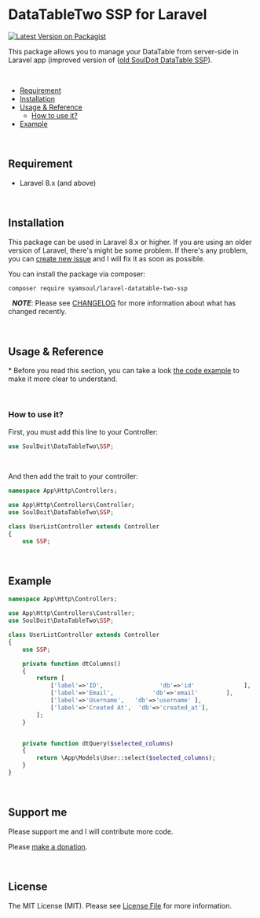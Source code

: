 # DataTableTwo SSP for Laravel



[![Latest Version on Packagist](https://img.shields.io/packagist/v/syamsoul/laravel-datatable-two-ssp.svg?style=flat-square)](https://packagist.org/packages/syamsoul/laravel-datatable-two-ssp)



This package allows you to manage your DataTable from server-side in Laravel app (improved version of ([old SoulDoit DataTable SSP](https://github.com/syamsoul/laravel-datatable-ssp)).


&nbsp;
* [Requirement](#requirement)
* [Installation](#installation)
* [Usage & Reference](#usage--reference)
  * [How to use it?](#how-to-use-it)
* [Example](#example)


&nbsp;
&nbsp;
## Requirement

* Laravel 8.x (and above)


&nbsp;
&nbsp;
## Installation


This package can be used in Laravel 8.x or higher. If you are using an older version of Laravel, there's might be some problem. If there's any problem, you can [create new issue](https://github.com/syamsoul/laravel-datatable-two-ssp/issues) and I will fix it as soon as possible.

You can install the package via composer:

``` bash
composer require syamsoul/laravel-datatable-two-ssp
```
&nbsp;
***NOTE***: Please see [CHANGELOG](CHANGELOG.md) for more information about what has changed recently.

&nbsp;
&nbsp;
## Usage & Reference

\* Before you read this section, you can take a look [the code example](#example) to make it more clear to understand.

&nbsp;
### How to use it?

First, you must add this line to your Controller:
```php
use SoulDoit\DataTableTwo\SSP;
```
&nbsp;

And then add the trait to your controller:
```php
namespace App\Http\Controllers;

use App\Http\Controllers\Controller;
use SoulDoit\DataTableTwo\SSP;

class UserListController extends Controller
{
    use SSP;
```

&nbsp;
&nbsp;
## Example

```php
namespace App\Http\Controllers;

use App\Http\Controllers\Controller;
use SoulDoit\DataTableTwo\SSP;

class UserListController extends Controller
{
    use SSP;

    private function dtColumns()
    {
        return [
            ['label'=>'ID',                'db'=>'id'              ],
            ['label'=>'Email',           'db'=>'email'        ],
            ['label'=>'Username',   'db'=>'username' ],
            ['label'=>'Created At',  'db'=>'created_at'],
        ];
    }


    private function dtQuery($selected_columns)
    {
        return \App\Models\User::select($selected_columns);
    }
}
```

&nbsp;
&nbsp;
## Support me

Please support me and I will contribute more code.

Please [make a donation](https://www.paypal.com/cgi-bin/webscr?cmd=_donations&business=syamsoulazrien.miat@gmail.com&lc=US&item_name=Support%20me%20and%20I%20will%20contribute%20more&no_note=0&cn=&curency_code=USD&bn=PP-DonationsBF:btn_donateCC_LG.gif:NonHosted).

&nbsp;
&nbsp;
## License

The MIT License (MIT). Please see [License File](LICENSE) for more information.
